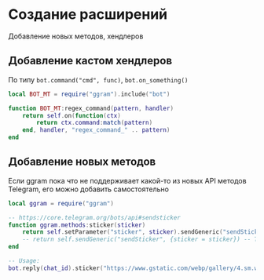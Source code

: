 # Создание расширений

Добавление новых методов, хендлеров

## Добавление кастом хендлеров

По типу `bot.command("cmd", func)`, `bot.on_something()`

```lua
local BOT_MT = require("ggram").include("bot")

function BOT_MT:regex_command(pattern, handler)
	return self.on(function(ctx)
		return ctx.command:match(pattern)
	end, handler, "regex_command_" .. pattern)
end
```

## Добавление новых методов

Если ggram пока что не поддерживает какой-то из новых API методов Telegram, его можно добавить самостоятельно

```lua
local ggram = require("ggram")

-- https://core.telegram.org/bots/api#sendsticker
function ggram.methods:sticker(sticker)
	return self.setParameter("sticker", sticker).sendGeneric("sendSticker")
	-- return self.sendGeneric("sendSticker", {sticker = sticker}) -- That's allowed, too.
end

-- Usage:
bot.reply(chat_id).sticker("https://www.gstatic.com/webp/gallery/4.sm.webp") -- sticker_url or file_id
```
